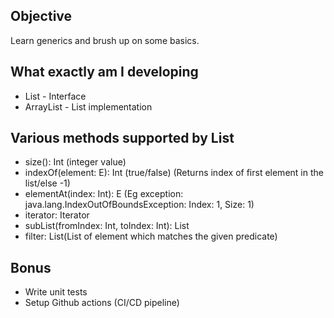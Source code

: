 ## Objective

Learn generics and brush up on some basics.

## What exactly am I developing

- List - Interface
- ArrayList - List implementation

## Various methods supported by List

- size(): Int (integer value)
- indexOf(element: E): Int (true/false) (Returns index of first element in the list/else -1)
- elementAt(index: Int): E (Eg exception: java.lang.IndexOutOfBoundsException: Index: 1, Size: 1)
- iterator: Iterator<E>
- subList(fromIndex: Int, toIndex: Int): List<E>
- filter: List<E>(List of element which matches the given predicate)

## Bonus

- Write unit tests
- Setup Github actions (CI/CD pipeline)
